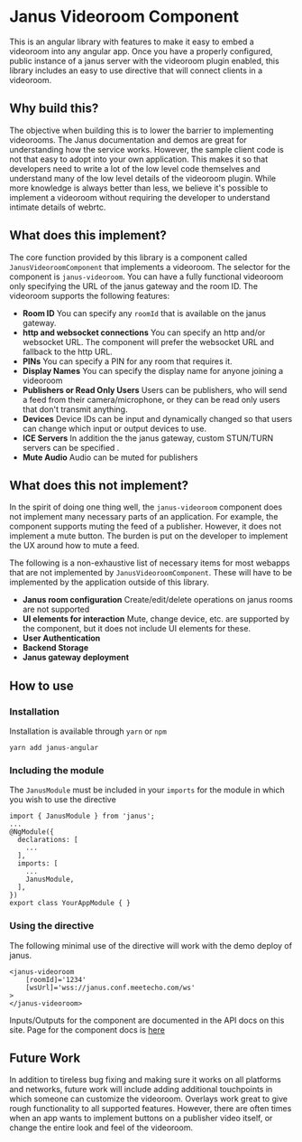 # Janus Videoroom Component

This is an angular library with features to make it easy to embed a videoroom into any angular app. Once you have a properly configured, public instance of a janus server with the videoroom plugin enabled, this library includes an easy to use directive that will connect clients in a videoroom.


## Why build this?

The objective when building this is to lower the barrier to implementing
videorooms. The Janus documentation and demos are great for understanding how
the service works. However, the sample client code is not that easy to adopt
into your own application. This makes it so that developers need to write a lot
of the low level code themselves and understand many of the low level details
of the videoroom plugin. While more knowledge is always better than less, we
believe it's possible to implement a videoroom without requiring the developer
to understand intimate details of webrtc.

## What does this implement?

The core function provided by this library is a component called `JanusVideoroomComponent` that implements a videoroom. The selector for the component is `janus-videoroom`. You can have a fully functional videoroom only specifying the URL of the janus gateway and the room ID. The videoroom supports the following features:

- **Room ID** You can specify any `roomId` that is available on the janus gateway.
- **http and websocket connections** You can specify an http and/or websocket URL. The component will prefer the websocket URL and fallback to the http URL.
- **PINs** You can specify a PIN for any room that requires it.
- **Display Names** You can specify the display name for anyone joining a videoroom
- **Publishers or Read Only Users** Users can be publishers, who will send a feed from their camera/microphone, or they can be read only users that don't transmit anything.
- **Devices** Device IDs can be input and dynamically changed so that users can change which input or output devices to use.
- **ICE Servers** In addition the the janus gateway, custom STUN/TURN servers can be specified .
- **Mute Audio** Audio can be muted for publishers

## What does this **not** implement?

In the spirit of doing one thing well, the `janus-videoroom` component does not
implement many necessary parts of an application. For example, the component
supports muting the feed of a publisher. However, it does not implement a mute
button. The burden is put on the developer to implement the UX around how to
mute a feed.

The following is a non-exhaustive list of necessary items for most webapps that
are not implemented by `JanusVideoroomComponent`. These will have to be
implemented by the application outside of this library.

- **Janus room configuration** Create/edit/delete operations on janus rooms are not supported
- **UI elements for interaction** Mute, change device, etc. are supported by the component, but it does not include UI elements for these.
- **User Authentication**
- **Backend Storage**
- **Janus gateway deployment**


## How to use

### Installation

Installation is available through `yarn` or `npm`

```
yarn add janus-angular
```

### Including the module

The `JanusModule` must be included in your `imports` for the module in which you wish to use the directive

```
import { JanusModule } from 'janus';
...
@NgModule({
  declarations: [
    ...
  ],
  imports: [
    ...
    JanusModule,
  ],
})
export class YourAppModule { }
```

### Using the directive

The following minimal use of the directive will work with the demo deploy of janus.
```
<janus-videoroom
    [roomId]='1234'
    [wsUrl]='wss://janus.conf.meetecho.com/ws'
>
</janus-videoroom>
```

Inputs/Outputs for the component are documented in the API docs on this site. Page for the
component docs is [here](/angular-janus/components/JanusVideoroomComponent.html)

## Future Work

In addition to tireless bug fixing and making sure it works on all platforms
and networks, future work will include adding additional touchpoints in which
someone can customize the videoroom. Overlays work great to give rough
functionality to all supported features. However, there are often times when an
app wants to implement buttons on a publisher video itself, or change the
entire look and feel of the videoroom.

